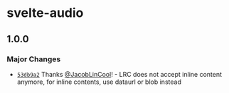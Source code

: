 # svelte-audio

## 1.0.0

### Major Changes

- [`53db9a2`](https://github.com/JacobLinCool/svelte-audio/commit/53db9a2756c7c8ce6503ddaae93bfd4f74240ef7) Thanks [@JacobLinCool](https://github.com/JacobLinCool)! - LRC does not accept inline content anymore, for inline contents, use dataurl or blob instead
